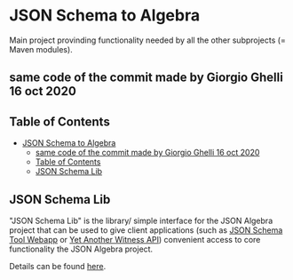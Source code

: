 # JSON Schema to Algebra
Main project provinding functionality needed by all the other subprojects (= Maven modules).

## same code of the commit made by Giorgio Ghelli 16 oct 2020

## Table of Contents
- [JSON Schema to Algebra](#json-schema-to-algebra)
  - [same code of the commit made by Giorgio Ghelli 16 oct 2020](#same-code-of-the-commit-made-by-giorgio-ghelli-16-oct-2020)
  - [Table of Contents](#table-of-contents)
  - [JSON Schema Lib](#json-schema-lib)

## JSON Schema Lib
"JSON Schema Lib" is the library/ simple interface for the JSON Algebra project that can be used to give client applications (such as [JSON Schema Tool Webapp](../../JsonSchemaTool_WebApp/) or [Yet Another Witness API](../../YetAnotherWitness_API/)) convenient access to core functionality the JSON Algebra project.

Details can be found [here](./docs/JsonSchemaLib.md).